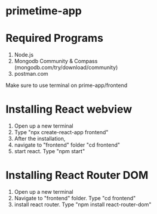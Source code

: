 # primetime-app
# Required Programs
1. Node.js
2. Mongodb Community & Compass (mongodb.com/try/download/community)
3. postman.com

Make sure to use terminal on prime-app/frontend
# Installing React webview
1. Open up a new terminal
2. Type "npx create-react-app frontend"
3. After the installation,
4. navigate to "frontend" folder "cd frontend"
5. start react. Type "npm start"

# Installing React Router DOM
1. Open up a new terminal
2. Navigate to "frontend" folder. Type "cd frontend"
3. install react router. Type "npm install react-router-dom"